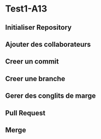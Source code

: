 # Test1-A13

## Initialiser Repository

## Ajouter des collaborateurs

## Creer un commit

## Creer une branche

## Gerer des conglits de marge

## Pull Request

## Merge
